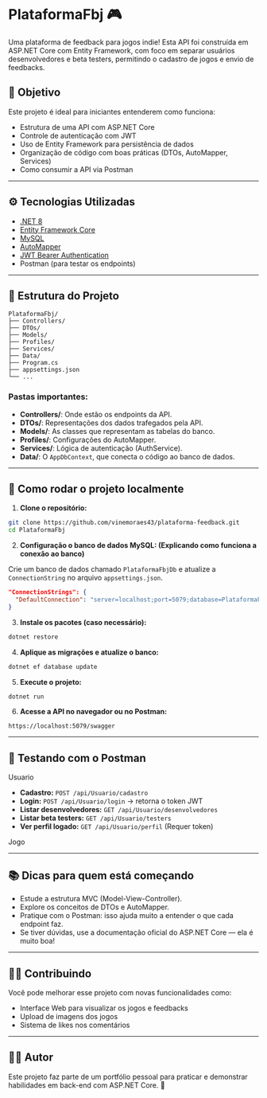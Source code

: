 
# PlataformaFbj 🎮

Uma plataforma de feedback para jogos indie! Esta API foi construída em ASP.NET Core com Entity Framework, com foco em separar usuários desenvolvedores e beta testers, permitindo o cadastro de jogos e envio de feedbacks.

## 📌 Objetivo

Este projeto é ideal para iniciantes entenderem como funciona:

- Estrutura de uma API com ASP.NET Core
- Controle de autenticação com JWT
- Uso de Entity Framework para persistência de dados
- Organização de código com boas práticas (DTOs, AutoMapper, Services)
- Como consumir a API via Postman

---

## ⚙️ Tecnologias Utilizadas

- [.NET 8](https://dotnet.microsoft.com/)
- [Entity Framework Core](https://learn.microsoft.com/en-us/ef/)
- [MySQL](https://www.mysql.com/)
- [AutoMapper](https://automapper.org/)
- [JWT Bearer Authentication](https://learn.microsoft.com/en-us/aspnet/core/security/authentication/jwt)
- Postman (para testar os endpoints)

---

## 🧱 Estrutura do Projeto

```
PlataformaFbj/
├── Controllers/
├── DTOs/
├── Models/
├── Profiles/
├── Services/
├── Data/
├── Program.cs
├── appsettings.json
└── ...
```

### Pastas importantes:

- **Controllers/**: Onde estão os endpoints da API.
- **DTOs/**: Representações dos dados trafegados pela API.
- **Models/**: As classes que representam as tabelas do banco.
- **Profiles/**: Configurações do AutoMapper.
- **Services/**: Lógica de autenticação (AuthService).
- **Data/**: O `AppDbContext`, que conecta o código ao banco de dados.

---

## 🚀 Como rodar o projeto localmente

1. **Clone o repositório:**

```bash
git clone https://github.com/vinemoraes43/plataforma-feedback.git
cd PlataformaFbj
```

2. **Configuração o banco de dados MySQL: (Explicando como funciona a conexão ao banco)** 

Crie um banco de dados chamado `PlataformaFbjDb` e atualize a `ConnectionString` no arquivo `appsettings.json`.

```json
"ConnectionStrings": {
  "DefaultConnection": "server=localhost;port=5079;database=PlataformaFbj;user=root;password=123456"
}
```

3. **Instale os pacotes (caso necessário):**

```bash
dotnet restore
```

4. **Aplique as migrações e atualize o banco:**

```bash
dotnet ef database update
```

5. **Execute o projeto:**

```bash
dotnet run
```

6. **Acesse a API no navegador ou no Postman:**

```
https://localhost:5079/swagger
```

---

## 🧪 Testando com o Postman

Usuario 

- **Cadastro:** `POST /api/Usuario/cadastro`
- **Login:** `POST /api/Usuario/login` → retorna o token JWT
- **Listar desenvolvedores:** `GET /api/Usuario/desenvolvedores`
- **Listar beta testers:** `GET /api/Usuario/testers`
- **Ver perfil logado:** `GET /api/Usuario/perfil` (Requer token)

Jogo



---

## 📚 Dicas para quem está começando

- Estude a estrutura MVC (Model-View-Controller).
- Explore os conceitos de DTOs e AutoMapper.
- Pratique com o Postman: isso ajuda muito a entender o que cada endpoint faz.
- Se tiver dúvidas, use a documentação oficial do ASP.NET Core — ela é muito boa!

---

## 🙋‍♀️ Contribuindo

Você pode melhorar esse projeto com novas funcionalidades como:

- Interface Web para visualizar os jogos e feedbacks
- Upload de imagens dos jogos
- Sistema de likes nos comentários

---

## 🧑‍💻 Autor

Este projeto faz parte de um portfólio pessoal para praticar e demonstrar habilidades em back-end com ASP.NET Core. 🚀
